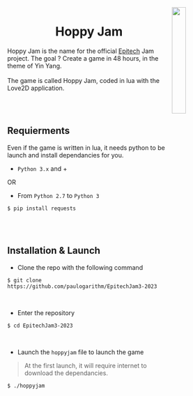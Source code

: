 <img src="https://upload.wikimedia.org/wikipedia/commons/thumb/1/17/Yin_yang.svg/2048px-Yin_yang.svg.png" width="25%" align="right"/>

<h1 align='center'>
  Hoppy Jam
</h1>

Hoppy Jam is the name for the official [Epitech]() Jam project.
The goal ? Create a game in 48 hours, in the theme of Yin Yang. <br><br>
The game is called Hoppy Jam, coded in lua with the Love2D application.

<br><br>

<h2 align='left'>
  Requierments
</h2>

Even if the game is written in lua, it needs python to be launch and install dependancies for you.

- `Python 3.x` and +

OR

- From `Python 2.7` to `Python 3`
```
$ pip install requests
```

<br><br>

<h2 align='left'>
  Installation & Launch
</h2>

- Clone the repo with the following command
```
$ git clone https://github.com/paulogarithm/EpitechJam3-2023
```

<br>

- Enter the repository
```
$ cd EpitechJam3-2023
```

<br>

- Launch the `hoppyjam` file to launch the game
> At the first launch, it will require internet to download the dependancies.
```
$ ./hoppyjam
```



